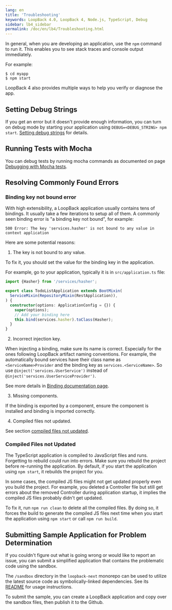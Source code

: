 ```yaml
---
lang: en
title: 'Troubleshooting'
keywords: LoopBack 4.0, LoopBack 4, Node.js, TypeScript, Debug
sidebar: lb4_sidebar
permalink: /doc/en/lb4/Troubleshooting.html
---
```


In general, when you are developing an application, use the `npm` command to run
it. This enables you to see stack traces and console output immediately.

For example:

```
$ cd myapp
$ npm start
```

LoopBack 4 also provides multiple ways to help you verify or diagnose the app.

## Setting Debug Strings

If you get an error but it doesn't provide enough information, you can turn on
debug mode by starting your application using `DEBUG=<DEBUG_STRING> npm start`.
[Setting debug strings](Setting-debug-strings.md) for details.

## Running Tests with Mocha

You can debug tests by running mocha commands as documented on page
[Debugging with Mocha tests](Debugging-tests-with-mocha.md).

## Resolving Commonly Found Errors

### Binding key not bound error

With high extensibility, a LoopBack application usually contains tens of
bindings. It usually take a few iterations to setup all of them. A commonly seen
binding error is "a binding key not bound", for example:

```
500 Error: The key 'services.hasher' is not bound to any value in context application
```

Here are some potential reasons:

1. The key is not bound to any value.

To fix it, you should set the value for the binding key in the application.

For example, go to your application, typically it is in `src/application.ts`
file:

```ts
import {Hasher} from '/services/hasher';

export class TodoListApplication extends BootMixin(
  ServiceMixin(RepositoryMixin(RestApplication)),
) {
  constructor(options: ApplicationConfig = {}) {
    super(options);
    // Add your binding here
    this.bind(services.hasher).toClass(Hasher);
  }
}
```

2. Incorrect injection key.

When injecting a binding, make sure its name is correct. Especially for the ones
following LoopBack artifact naming conventions. For example, the automatically
bound services have their class name as `<ServiceName>Provider` and the binding
key as `services.<ServiceName>`. So use `@inject('services.UserService')`
instead of `@inject('services.UserServiceProvider')`.

See more details in
[Binding documentation page](https://loopback.io/doc/en/lb4/Binding.html).

3. Missing components.

If the binding is exported by a component, ensure the component is installed and
binding is imported correctly.

4. Compiled files not updated.

See section [compiled files not updated](#compiled-files-not-updated).

### Compiled Files not Updated

The TypeScript application is compiled to JavaScript files and runs. Forgetting
to rebuild could run into errors. Make sure you rebuild the project before
re-running the application. By default, if you start the application using
`npm start`, it rebuilds the project for you.

In some cases, the compiled JS files might not get updated properly even you
build the project. For example, you deleted a Controller file but still get
errors about the removed Controller during application startup, it implies the
compiled JS files probably didn't get updated.

To fix it, run `npm run clean` to delete all the compiled files. By doing so, it
forces the build to generate the compiled JS files next time when you start the
application using `npm start` or call `npm run build`.

## Submitting Sample Application for Problem Determination

If you couldn't figure out what is going wrong or would like to report an issue,
you can submit a simplified application that contains the problematic code using
the sandbox.

The `/sandbox` directory in the `loopback-next` monorepo can be used to utilize
the latest source code as symbolically-linked dependencies. See its
[README](https://github.com/strongloop/loopback-next/tree/master/sandbox) for
usage instructions.

To submit the sample, you can create a LoopBack application and copy over the
sandbox files, then publish it to the Github.
